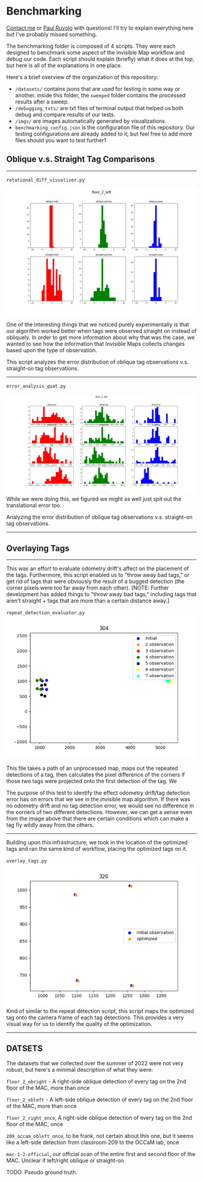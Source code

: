 # Benchmarking

[Contact me](mailto:rli@olin.edu) or [Paul Ruvolo](mailto:pruvolo@olin.edu) with questions! I'll try to explain everything here but I've probably missed something.

The benchmarking folder is composed of 4 scripts. They were each designed to benchmark some aspect of the Invisible Map workflow and debug our code. Each script should explain (briefly) what it does at the top, but here is all of the explanations in one place.

Here's a brief overview of the organization of this repository:
- `/datasets/` contains jsons that are used for testing in some way or another. inside this folder, the `sweeped` folder contains the processed results after a sweep. 
- `/debugging_txts/` are txt files of terminal output that helped us both debug and compare results of our tests.
- `/imgs/` are images automatically generated by visualizations. 
- `benchmarking_config.json` is the configuration file of this repository. Our testing configurations are already added to it, but feel free to add more files should you want to test further1

## Oblique v.s. Straight Tag Comparisons
---

`rotational_diff_visualizer.py`

![floor_2_left](imgs/floor_2_left.png)

One of the interesting things that we noticed purely experimentally is that our algorithm worked better when tags were observed straight on instead of obliquely. In order to get more information about why that was the case, we wanted to see how the information that Invisible Maps collects changes based upon the type of observation.

This script analyzes the error distribution of oblique tag observations v.s. straight-on tag observations.

---

`error_analysis_quat.py`

![floor_2_left](imgs/ea_floor_2_left.png)
While we were doing this, we figured we might as well just spit out the translational error too. 

Analyzing the error distribution of oblique tag observations v.s. straight-on tag observations.

---

## Overlaying Tags

---
This was an effort to evaluate odometry drift's affect on the placement of the tags. Furthermore, this script enabled us to "throw away bad tags," or get rid of tags that were obviously the result of a bugged detection (the corner pixels were too far away from each other). [NOTE: Further development has added things to "throw away bad tags," including tags that aren't straight + tags that are more than a certain distance away.]

`repeat_detection_evaluator.py`
![repeat_detection_evaluator](imgs/rde_floor_2_left.png)

This file takes a path of an unprocessed map, maps out the repeated detections of a tag, then calculates the pixel difference of the corners if those two tags were projected onto the first detection of the tag. We  

The purpose of this test to identify the effect odometry drift/tag detection error has on errors that we see in the invisible map algorithm. If there was no odometry drift and no tag detection error, we would see no difference in the corners of two different detections. However, we can get a sense even from the image above that there are certain conditions which can make a tag fly wildly away from the others. 

---

Building upon this infrastructure, we took in the location of the optimized tags and ran the same kind of workflow, placing the optimized tags on it.

`overlay_tags.py`
![overlaying tags](imgs/ot_floor_2_left.png)
Kind of similar to the repeat detection script, this script maps the optimized tag onto the camera frame of each tag detections. This provides a very visual way for us to identify the quality of the optimization.

---

## DATSETS
The datasets that we collected over the summer of 2022 were not very robust, but here's a minimal description of what they were:

`floor_2_obright` - A right-side oblique detection of every tag on the 2nd floor of the MAC, more than once

`floor_2_obleft` -  A left-side oblique detection of every tag on the 2nd floor of the MAC, more than once

`floor_2_right_once`,  A right-side oblique detection of every tag on the 2nd floor of the MAC, once

`209_occam_obleft_once`, to be frank, not certain about this one, but it seems like a left-side detection from classroom 209 to the OCCaM lab, once

`mac-1-2-official`, our official scan of the entire first and second floor of the MAC. Unclear if left/right oblique or straight-on


TODO: Pseudo ground truth. 
